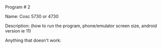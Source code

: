 Program # 2

Name: Cosc 5730 or 4730

Description: (how to run the program, phone/emulator screen size, android version ie 11)

Anything that doesn't work:

